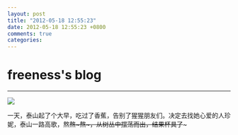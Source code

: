 ```yaml
---
layout: post
title: "2012-05-18 12:55:23"
date: 2012-05-18 12:55:23 +0800
comments: true
categories: 
---
```


# freeness's blog

----------

![](http://okqmqrbgo.bkt.clouddn.com/201205181255231.jpg)

>
一天，泰山起了个大早，吃过了香蕉，告别了猩猩朋友们。决定去找她心爱的人珍妮，泰山一路高歌，熬~~熬~熬~，从树丛中摆荡而出，结果杯具了~~~